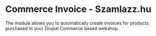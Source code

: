 # Commerce Invoice - Szamlazz.hu
The module allows you to automatically create invoices for products purchased in your Drupal Commerce based webshop.
